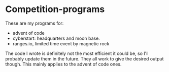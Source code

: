 # Competition-programs
These are my programs for:
- advent of code
- cyberstart: headquarters and moon base.
- ranges.io, limited time event by magnetic rock

The code I wrote is definitely not the most efficient it could be, so I'll probably update them in the future. They all work to give the desired output though. This mainly applies to the advent of code ones. 
